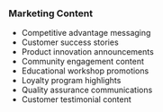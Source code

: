 ### Marketing Content

- Competitive advantage messaging
- Customer success stories
- Product innovation announcements
- Community engagement content
- Educational workshop promotions
- Loyalty program highlights
- Quality assurance communications
- Customer testimonial content
